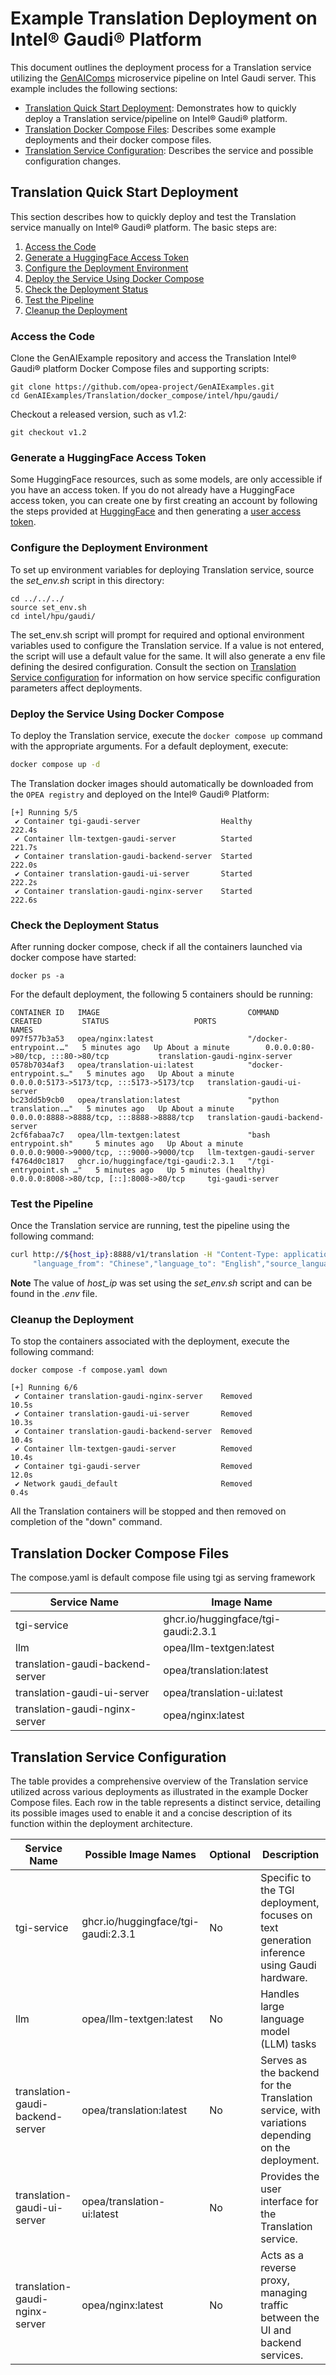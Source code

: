 # Example Translation Deployment on Intel® Gaudi® Platform

This document outlines the deployment process for a Translation service utilizing the [GenAIComps](https://github.com/opea-project/GenAIComps.git) microservice pipeline on Intel Gaudi server. This example includes the following sections:

- [Translation Quick Start Deployment](#translation-quick-start-deployment): Demonstrates how to quickly deploy a Translation service/pipeline on Intel® Gaudi® platform.
- [Translation Docker Compose Files](#translation-docker-compose-files): Describes some example deployments and their docker compose files.
- [Translation Service Configuration](#translation-service-configuration): Describes the service and possible configuration changes.

## Translation Quick Start Deployment

This section describes how to quickly deploy and test the Translation service manually on Intel® Gaudi® platform. The basic steps are:

1. [Access the Code](#access-the-code)
2. [Generate a HuggingFace Access Token](#generate-a-huggingface-access-token)
3. [Configure the Deployment Environment](#configure-the-deployment-environment)
4. [Deploy the Service Using Docker Compose](#deploy-the-service-using-docker-compose)
5. [Check the Deployment Status](#check-the-deployment-status)
6. [Test the Pipeline](#test-the-pipeline)
7. [Cleanup the Deployment](#cleanup-the-deployment)

### Access the Code

Clone the GenAIExample repository and access the Translation Intel® Gaudi® platform Docker Compose files and supporting scripts:

```
git clone https://github.com/opea-project/GenAIExamples.git
cd GenAIExamples/Translation/docker_compose/intel/hpu/gaudi/
```

Checkout a released version, such as v1.2:

```
git checkout v1.2
```

### Generate a HuggingFace Access Token

Some HuggingFace resources, such as some models, are only accessible if you have an access token. If you do not already have a HuggingFace access token, you can create one by first creating an account by following the steps provided at [HuggingFace](https://huggingface.co/) and then generating a [user access token](https://huggingface.co/docs/transformers.js/en/guides/private#step-1-generating-a-user-access-token).

### Configure the Deployment Environment

To set up environment variables for deploying Translation service, source the _set_env.sh_ script in this directory:

```
cd ../../../
source set_env.sh
cd intel/hpu/gaudi/
```

The set_env.sh script will prompt for required and optional environment variables used to configure the Translation service. If a value is not entered, the script will use a default value for the same. It will also generate a env file defining the desired configuration. Consult the section on [Translation Service configuration](#translation-service-configuration) for information on how service specific configuration parameters affect deployments.

### Deploy the Service Using Docker Compose

To deploy the Translation service, execute the `docker compose up` command with the appropriate arguments. For a default deployment, execute:

```bash
docker compose up -d
```

The Translation docker images should automatically be downloaded from the `OPEA registry` and deployed on the Intel® Gaudi® Platform:

```
[+] Running 5/5
 ✔ Container tgi-gaudi-server                  Healthy                                                          222.4s
 ✔ Container llm-textgen-gaudi-server          Started                                                          221.7s
 ✔ Container translation-gaudi-backend-server  Started                                                          222.0s
 ✔ Container translation-gaudi-ui-server       Started                                                          222.2s
 ✔ Container translation-gaudi-nginx-server    Started                                                          222.6s
```

### Check the Deployment Status

After running docker compose, check if all the containers launched via docker compose have started:

```
docker ps -a
```

For the default deployment, the following 5 containers should be running:

```
CONTAINER ID   IMAGE                                 COMMAND                  CREATED         STATUS                   PORTS                                       NAMES
097f577b3a53   opea/nginx:latest                     "/docker-entrypoint.…"   5 minutes ago   Up About a minute        0.0.0.0:80->80/tcp, :::80->80/tcp           translation-gaudi-nginx-server
0578b7034af3   opea/translation-ui:latest            "docker-entrypoint.s…"   5 minutes ago   Up About a minute        0.0.0.0:5173->5173/tcp, :::5173->5173/tcp   translation-gaudi-ui-server
bc23dd5b9cb0   opea/translation:latest               "python translation.…"   5 minutes ago   Up About a minute        0.0.0.0:8888->8888/tcp, :::8888->8888/tcp   translation-gaudi-backend-server
2cf6fabaa7c7   opea/llm-textgen:latest               "bash entrypoint.sh"     5 minutes ago   Up About a minute        0.0.0.0:9000->9000/tcp, :::9000->9000/tcp   llm-textgen-gaudi-server
f4764d0c1817   ghcr.io/huggingface/tgi-gaudi:2.3.1   "/tgi-entrypoint.sh …"   5 minutes ago   Up 5 minutes (healthy)   0.0.0.0:8008->80/tcp, [::]:8008->80/tcp     tgi-gaudi-server
```

### Test the Pipeline

Once the Translation service are running, test the pipeline using the following command:

```bash
curl http://${host_ip}:8888/v1/translation -H "Content-Type: application/json" -d '{
     "language_from": "Chinese","language_to": "English","source_language": "我爱机器翻译。"}'
```

**Note** The value of _host_ip_ was set using the _set_env.sh_ script and can be found in the _.env_ file.

### Cleanup the Deployment

To stop the containers associated with the deployment, execute the following command:

```
docker compose -f compose.yaml down
```

```
[+] Running 6/6
 ✔ Container translation-gaudi-nginx-server    Removed                                                                                                                                                10.5s
 ✔ Container translation-gaudi-ui-server       Removed                                                                                                                                                10.3s
 ✔ Container translation-gaudi-backend-server  Removed                                                                                                                                                10.4s
 ✔ Container llm-textgen-gaudi-server          Removed                                                                                                                                                10.4s
 ✔ Container tgi-gaudi-server                  Removed                                                                                                                                                12.0s
 ✔ Network gaudi_default                       Removed                                                                                                                                                 0.4s
```

All the Translation containers will be stopped and then removed on completion of the "down" command.

## Translation Docker Compose Files

The compose.yaml is default compose file using tgi as serving framework

| Service Name                     | Image Name                          |
| -------------------------------- | ----------------------------------- |
| tgi-service                      | ghcr.io/huggingface/tgi-gaudi:2.3.1 |
| llm                              | opea/llm-textgen:latest             |
| translation-gaudi-backend-server | opea/translation:latest             |
| translation-gaudi-ui-server      | opea/translation-ui:latest          |
| translation-gaudi-nginx-server   | opea/nginx:latest                   |

## Translation Service Configuration

The table provides a comprehensive overview of the Translation service utilized across various deployments as illustrated in the example Docker Compose files. Each row in the table represents a distinct service, detailing its possible images used to enable it and a concise description of its function within the deployment architecture.

| Service Name                     | Possible Image Names                | Optional | Description                                                                                     |
| -------------------------------- | ----------------------------------- | -------- | ----------------------------------------------------------------------------------------------- |
| tgi-service                      | ghcr.io/huggingface/tgi-gaudi:2.3.1 | No       | Specific to the TGI deployment, focuses on text generation inference using Gaudi hardware.      |
| llm                              | opea/llm-textgen:latest             | No       | Handles large language model (LLM) tasks                                                        |
| translation-gaudi-backend-server | opea/translation:latest             | No       | Serves as the backend for the Translation service, with variations depending on the deployment. |
| translation-gaudi-ui-server      | opea/translation-ui:latest          | No       | Provides the user interface for the Translation service.                                        |
| translation-gaudi-nginx-server   | opea/nginx:latest                   | No       | Acts as a reverse proxy, managing traffic between the UI and backend services.                  |
